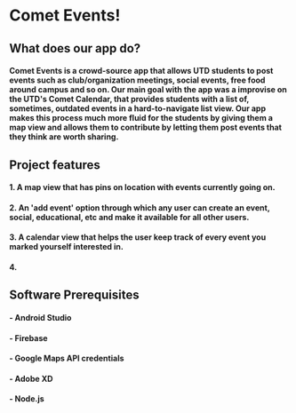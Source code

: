 # Comet Events!
## What does our app do?
#### Comet Events is a crowd-source app that allows UTD students to post events such as club/organization meetings, social events, free food around campus and so on. Our main goal with the app was a improvise on the UTD's Comet Calendar, that provides students with a list of, sometimes, outdated events in a hard-to-navigate list view. Our app makes this process much more fluid for the students by giving them a map view and allows them to contribute by letting them post events that they think are worth sharing.  
## Project features
#### 1. A map view that has pins on location with events currently going on.
#### 2. An 'add event' option through which any user can create an event, social, educational, etc and make it available for all other users. 
#### 3. A calendar view that helps the user keep track of every event you marked yourself interested in.
#### 4.
## Software Prerequisites
#### - Android Studio
#### - Firebase 
#### - Google Maps API credentials
#### - Adobe XD
#### - Node.js
